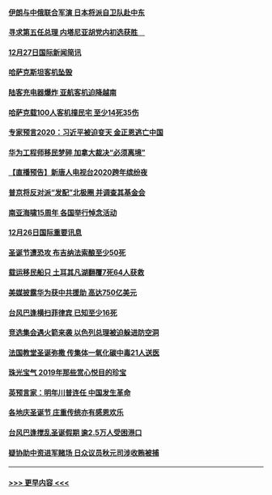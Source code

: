 #### [伊朗与中俄联合军演 日本将派自卫队赴中东](../pages/prog202/a102738823.md?t=12280311) 
#### [寻求第五任总理 内塔尼亚胡党内初选获胜　](../pages/prog202/a102738772.md?t=12280311) 
#### [12月27日国际新闻简讯](../pages/prog202/a102738604.md?t=12280311) 
#### [哈萨克斯坦客机坠毁](../pages/prog202/a102738606.md?t=12280311) 
#### [陆客充电器爆炸 亚航客机迫降越南](../pages/prog202/a102738530.md?t=12280311) 
#### [哈萨克载100人客机撞民宅 至少14死35伤](../pages/prog202/a102738485.md?t=12280311) 
#### [专家预言2020：习近平被迫变天 金正恩逃亡中国](../pages/prog202/a102738340.md?t=12280311) 
#### [华为工程师移民梦碎 加拿大裁决“必须离境”](../pages/prog202/a102738306.md?t=12280311) 
#### [【直播预告】新唐人电视台2020跨年缤纷夜](../pages/prog202/a102738273.md?t=12280311) 
#### [普京将反对派“发配”北极圈 并调查其基金会](../pages/prog202/a102738056.md?t=12280311) 
#### [南亚海啸15周年 各国举行悼念活动](../pages/prog202/a102738043.md?t=12280311) 
#### [12月26日国际重要讯息](../pages/prog202/a102737872.md?t=12280311) 
#### [圣诞节遭恐攻 布吉纳法索酿至少50死](../pages/prog202/a102737869.md?t=12280311) 
#### [载运移民船只 土耳其凡湖翻覆7死64人获救](../pages/prog202/a102737839.md?t=12280311) 
#### [美媒披露华为获中共援助 高达750亿美元](../pages/prog202/a102737744.md?t=12280311) 
#### [台风巴逢横扫菲律宾 已知至少16死](../pages/prog202/a102737673.md?t=12280311) 
#### [竞选集会遇火箭来袭 以色列总理被迫躲进防空洞](../pages/prog202/a102737659.md?t=12280311) 
#### [法国教堂圣诞弥撒 传集体一氧化碳中毒21人送医](../pages/prog202/a102737634.md?t=12280311) 
#### [珠光宝气 2019年那些赏心悦目的珍宝](../pages/prog202/a102737509.md?t=12280311) 
#### [英预言家：明年川普连任 中国发生革命](../pages/prog202/a102737473.md?t=12280311) 
#### [各地庆圣诞节 庄重传统亦有感恩欢乐](../pages/prog202/a102737408.md?t=12280311) 
#### [台风巴逢搅乱圣诞假期 逾2.5万人受困港口](../pages/prog202/a102737251.md?t=12280311) 
#### [疑协助中资进军赌场 日众议员秋元司涉收贿被捕](../pages/prog202/a102737233.md?t=12280311) 

----
#### [ >>> 更早内容 <<< ](../indexes/prog202-earlier.md)
